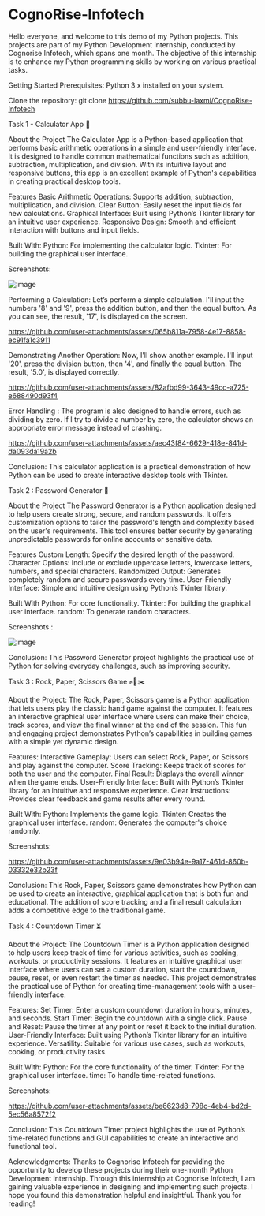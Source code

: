 # CognoRise-Infotech

Hello everyone, and welcome to this demo of my Python projects. This projects are part of my Python Development internship, conducted by Cognorise Infotech, which spans one month. The objective of this internship is to enhance my Python programming skills by working on various practical tasks.

Getting Started
Prerequisites:
Python 3.x installed on your system.

Clone the repository:
git clone https://github.com/subbu-laxmi/CognoRise-Infotech


Task 1 - Calculator App 🧮

About the Project
The Calculator App is a Python-based application that performs basic arithmetic operations in a simple and user-friendly interface. It is designed to handle common mathematical functions such as addition, subtraction, multiplication, and division. With its intuitive layout and responsive buttons, this app is an excellent example of Python's capabilities in creating practical desktop tools.

Features
Basic Arithmetic Operations: Supports addition, subtraction, multiplication, and division.
Clear Button: Easily reset the input fields for new calculations.
Graphical Interface: Built using Python’s Tkinter library for an intuitive user experience.
Responsive Design: Smooth and efficient interaction with buttons and input fields.

Built With:
Python: For implementing the calculator logic.
Tkinter: For building the graphical user interface.

Screenshots:


![image](https://github.com/user-attachments/assets/0aa8adae-b602-4012-848e-afa42ce506e4)

Performing a Calculation: Let’s perform a simple calculation. I'll input the numbers '8' and '9', press the addition button, and then the equal button. As you can see, the result, '17', is displayed on the screen.



https://github.com/user-attachments/assets/065b811a-7958-4e17-8858-ec91fa1c3911



Demonstrating Another Operation: Now, I'll show another example. I'll input '20', press the division button, then '4', and finally the equal button. The result, '5.0', is displayed correctly.



https://github.com/user-attachments/assets/82afbd99-3643-49cc-a725-e688490d93f4



Error Handling : The program is also designed to handle errors, such as dividing by zero. If I try to divide a number by zero, the calculator shows an appropriate error message instead of crashing.



https://github.com/user-attachments/assets/aec43f84-6629-418e-841d-da093da19a2b



Conclusion: This calculator application is a practical demonstration of how Python can be used to create interactive desktop tools with Tkinter. 


Task 2 : Password Generator 🔐

About the Project
The Password Generator is a Python application designed to help users create strong, secure, and random passwords. It offers customization options to tailor the password's length and complexity based on the user's requirements. This tool ensures better security by generating unpredictable passwords for online accounts or sensitive data.

Features
Custom Length: Specify the desired length of the password.
Character Options: Include or exclude uppercase letters, lowercase letters, numbers, and special characters.
Randomized Output: Generates completely random and secure passwords every time.
User-Friendly Interface: Simple and intuitive design using Python’s Tkinter library.

Built With
Python: For core functionality.
Tkinter: For building the graphical user interface.
random: To generate random characters.

Screenshots :

![image](https://github.com/user-attachments/assets/98bb4cdf-5448-428c-b892-2f146c33c6a9)



Conclusion: This Password Generator project highlights the practical use of Python for solving everyday challenges, such as improving security.


Task 3 : Rock, Paper, Scissors Game ✊📄✂️

About the Project:
The Rock, Paper, Scissors game is a Python application that lets users play the classic hand game against the computer. It features an interactive graphical user interface where users can make their choice, track scores, and view the final winner at the end of the session. This fun and engaging project demonstrates Python’s capabilities in building games with a simple yet dynamic design.

Features:
Interactive Gameplay: Users can select Rock, Paper, or Scissors and play against the computer.
Score Tracking: Keeps track of scores for both the user and the computer.
Final Result: Displays the overall winner when the game ends.
User-Friendly Interface: Built with Python’s Tkinter library for an intuitive and responsive experience.
Clear Instructions: Provides clear feedback and game results after every round.

Built With:
Python: Implements the game logic.
Tkinter: Creates the graphical user interface.
random: Generates the computer's choice randomly.

Screenshots:


https://github.com/user-attachments/assets/9e03b94e-9a17-461d-860b-03332e32b23f



Conclusion: This Rock, Paper, Scissors game demonstrates how Python can be used to create an interactive, graphical application that is both fun and educational. The addition of score tracking and a final result calculation adds a competitive edge to the traditional game.


Task 4 : Countdown Timer ⏳

About the Project:
The Countdown Timer is a Python application designed to help users keep track of time for various activities, such as cooking, workouts, or productivity sessions. It features an intuitive graphical user interface where users can set a custom duration, start the countdown, pause, reset, or even restart the timer as needed. This project demonstrates the practical use of Python for creating time-management tools with a user-friendly interface.

Features:
Set Timer: Enter a custom countdown duration in hours, minutes, and seconds.
Start Timer: Begin the countdown with a single click.
Pause and Reset: Pause the timer at any point or reset it back to the initial duration.
User-Friendly Interface: Built using Python’s Tkinter library for an intuitive experience.
Versatility: Suitable for various use cases, such as workouts, cooking, or productivity tasks.

Built With:
Python: For the core functionality of the timer.
Tkinter: For the graphical user interface.
time: To handle time-related functions.

Screenshots:



https://github.com/user-attachments/assets/be6623d8-798c-4eb4-bd2d-5ec56a8572f2


Conclusion: This Countdown Timer project highlights the use of Python’s time-related functions and GUI capabilities to create an interactive and functional tool.


Acknowledgments:
Thanks to Cognorise Infotech for providing the opportunity to develop these projects during their one-month Python Development internship.
Through this internship at Cognorise Infotech, I am gaining valuable experience in designing and implementing such projects. I hope you found this demonstration helpful and insightful. Thank you for reading!
